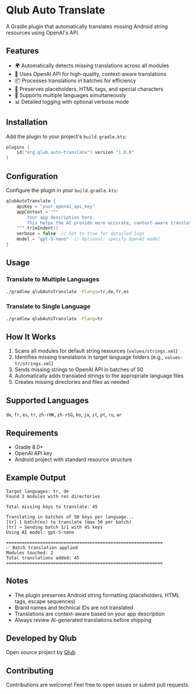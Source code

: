# Qlub Auto Translate

A Gradle plugin that automatically translates missing Android string resources using OpenAI's API.

## Features

- 🌍 Automatically detects missing translations across all modules
- 🤖 Uses OpenAI API for high-quality, context-aware translations
- 📦 Processes translations in batches for efficiency
- 🎯 Preserves placeholders, HTML tags, and special characters
- 🔧 Supports multiple languages simultaneously
- 📊 Detailed logging with optional verbose mode

## Installation

Add the plugin to your project's `build.gradle.kts`:

```kotlin
plugins {
    id("org.qlub.auto-translate") version "1.0.0"
}
```

## Configuration

Configure the plugin in your `build.gradle.kts`:

```kotlin
qlubAutoTranslate {
    apiKey = "your_openai_api_key"
    appContext = """
        Your app description here.
        This helps the AI provide more accurate, context-aware translations.
    """.trimIndent()
    verbose = false  // Set to true for detailed logs
    model = "gpt-5-nano"  // Optional: specify OpenAI model
}
```

## Usage

### Translate to Multiple Languages

```bash
./gradlew qlubAutoTranslate -Plangs=tr,de,fr,es
```

### Translate to Single Language

```bash
./gradlew qlubAutoTranslate -Plang=tr
```

## How It Works

1. Scans all modules for default string resources (`values/strings.xml`)
2. Identifies missing translations in target language folders (e.g., `values-tr/strings.xml`)
3. Sends missing strings to OpenAI API in batches of 50
4. Automatically adds translated strings to the appropriate language files
5. Creates missing directories and files as needed

## Supported Languages

`de`, `fr`, `es`, `tr`, `zh-rHK`, `zh-rSG`, `ko`, `ja`, `it`, `pt`, `ru`, `ar`

## Requirements

- Gradle 8.0+
- OpenAI API key
- Android project with standard resource structure

## Example Output

```
Target languages: tr, de
Found 3 modules with res directories

Total missing keys to translate: 45

Translating in batches of 50 keys per language...
[tr] 1 batch(es) to translate (max 50 per batch)
[tr] → Sending batch 1/1 with 45 keys
Using AI model: gpt-5-nano

============================================================
✅ Batch translation applied
Modules touched: 2
Total translations added: 45
============================================================
```

## Notes

- The plugin preserves Android string formatting (placeholders, HTML tags, escape sequences)
- Brand names and technical IDs are not translated
- Translations are context-aware based on your app description
- Always review AI-generated translations before shipping

## Developed by Qlub

Open source project by [Qlub](https://qlub.io)

## Contributing

Contributions are welcome! Feel free to open issues or submit pull requests.

